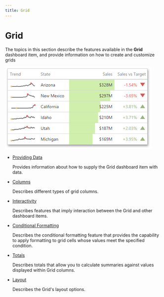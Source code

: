 ```yaml
---
title: Grid
---
```

# Grid
The topics in this section describe the features available in the **Grid** dashboard item, and provide information on how to create and customize grids

![wdd-dashboard-items-grid](../../../images/Img125122.png)
* [Providing Data](../../../../dashboard-for-web/articles/web-dashboard-designer-mode/designing-dashboard-items/grid/providing-data.md)
	
	Provides information about how to supply the Grid dashboard item with data.
* [Columns](../../../../dashboard-for-web/articles/web-dashboard-designer-mode/designing-dashboard-items/grid/columns.md)
	
	Describes different types of grid columns.
* [Interactivity](../../../../dashboard-for-web/articles/web-dashboard-designer-mode/designing-dashboard-items/grid/interactivity.md)
	
	Describes features that imply interaction between the Grid and other dashboard items.
* [Conditional Formatting](../../../../dashboard-for-web/articles/web-dashboard-designer-mode/designing-dashboard-items/grid/conditional-formatting.md)
	
	Describes the conditional formatting feature that provides the capability to apply formatting to grid cells whose values meet the specified condition.
* [Totals](../../../../dashboard-for-web/articles/web-dashboard-designer-mode/designing-dashboard-items/grid/totals.md)
	
	Describes totals that allow you to calculate summaries against values displayed within Grid columns.
* [Layout](../../../../dashboard-for-web/articles/web-dashboard-designer-mode/designing-dashboard-items/grid/layout.md)
	
	Describes the Grid's layout options.